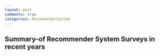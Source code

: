 ```yaml
---
layout: post
comments: true
categories: RecommenderSystem
---
```

## Summary-of Recommender System Surveys in recent years
